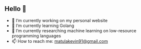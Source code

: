 ## Hello 👋 

- 🔭 I’m currently working on my personal website
- 🌱 I’m currently learning Golang
- 👯 I’m currently researching machine learning on low-resource programming languages
- 📫 How to reach me: matulakevin91@gmail.com
